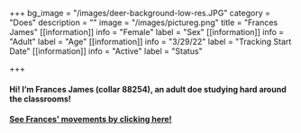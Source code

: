 +++
bg_image = "/images/deer-background-low-res.JPG"
category = "Does"
description = ""
image = "/images/pictureg.png"
title = "Frances James"
[[information]]
info = "Female"
label = "Sex"
[[information]]
info = "Adult"
label = "Age"
[[information]]
info = "3/29/22"
label = "Tracking Start Date"
[[information]]
info = "Active"
label = "Status"

+++
#### Hi! I’m Frances James (collar 88254), an adult doe studying hard around the classrooms!

#### [See Frances' movements by clicking here!](https://deer.siu.edu/maps/ID_88254.gif)